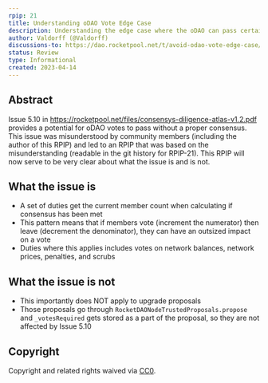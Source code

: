 ```yaml
---
rpip: 21
title: Understanding oDAO Vote Edge Case
description: Understanding the edge case where the oDAO can pass certain votes below consensus
author: Valdorff (@Valdorff)
discussions-to: https://dao.rocketpool.net/t/avoid-odao-vote-edge-case/1657
status: Review
type: Informational
created: 2023-04-14
---
```



## Abstract
Issue 5.10 in https://rocketpool.net/files/consensys-diligence-atlas-v1.2.pdf provides a potential
for oDAO votes to pass without a proper consensus. This issue was misunderstood by community members
(including the author of this RPIP) and led to an RPIP that was based on the misunderstanding
(readable in the git history for RPIP-21). This RPIP will now serve to be very clear about what the
issue is and is not.

## What the issue is
- A set of duties get the current member count when calculating if consensus has been met
- This pattern means that if members vote (increment the numerator) then leave (decrement the
  denominator), they can have an outsized impact on a vote
- Duties where this applies includes votes on network balances, network prices, penalties, and scrubs

## What the issue is not
- This importantly does NOT apply to upgrade proposals
- Those proposals go through `RocketDAONodeTrustedProposals.propose` and `_votesRequired` gets
  stored as a part of the proposal, so they are not affected by Issue 5.10

## Copyright
Copyright and related rights waived via [CC0](https://creativecommons.org/publicdomain/zero/1.0/).